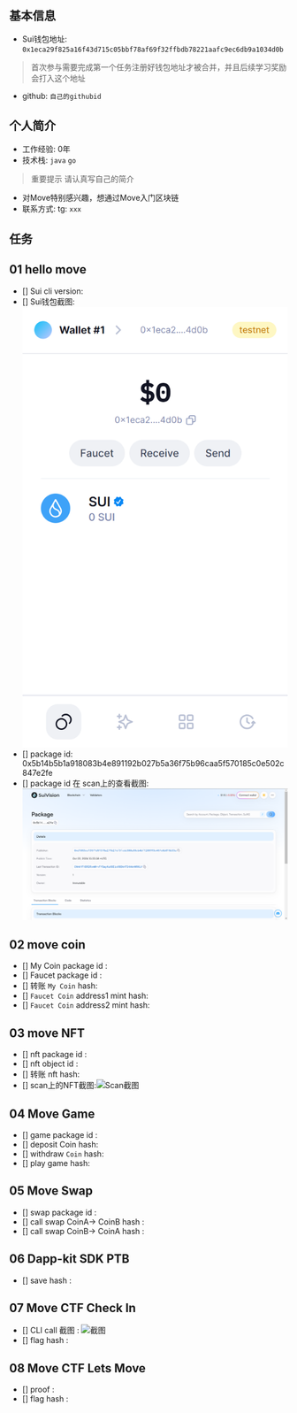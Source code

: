 ## 基本信息
- Sui钱包地址: `0x1eca29f825a16f43d715c05bbf78af69f32ffbdb78221aafc9ec6db9a1034d0b`
> 首次参与需要完成第一个任务注册好钱包地址才被合并，并且后续学习奖励会打入这个地址
- github: `自己的githubid`

## 个人简介
- 工作经验: 0年
- 技术栈: `java` `go`
> 重要提示 请认真写自己的简介
- 对Move特别感兴趣，想通过Move入门区块链
- 联系方式: tg: `xxx` 

## 任务

##   01 hello move  
- [] Sui cli version:
- [] Sui钱包截图: ![Sui钱包截图](./code/task1/wallet.png)
- [] package id: 0x5b14b5b1a918083b4e891192b027b5a36f75b96caa5f570185c0e502c847e2fe
- [] package id 在 scan上的查看截图:![Scan截图](./code/task1/image.png)

##   02 move coin
- [] My Coin package id : 
- [] Faucet package id : 
- [] 转账 `My Coin` hash:
- [] `Faucet Coin` address1 mint hash:
- [] `Faucet Coin` address2 mint hash:

##   03 move NFT
- [] nft package id :
- [] nft object id : 
- [] 转账 nft  hash:
- [] scan上的NFT截图:![Scan截图](./images/你的图片地址)

##   04 Move Game
- [] game package id :
- [] deposit Coin hash:
- [] withdraw `Coin` hash:
- [] play game hash:

##   05 Move Swap
- [] swap package id :
- [] call swap CoinA-> CoinB  hash :
- [] call swap CoinB-> CoinA  hash :

##   06 Dapp-kit SDK PTB
- [] save hash :

##   07 Move CTF Check In
- [] CLI call 截图 : ![截图](./images/你的图片地址)
- [] flag hash :

##   08 Move CTF Lets Move
- [] proof : 
- [] flag hash :
